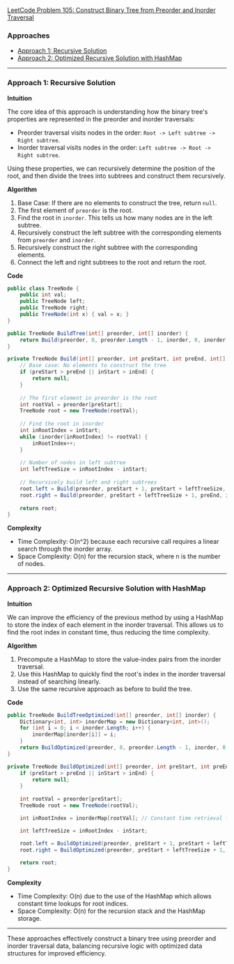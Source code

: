 [LeetCode Problem 105: Construct Binary Tree from Preorder and Inorder Traversal](https://leetcode.com/problems/construct-binary-tree-from-preorder-and-inorder-traversal/)

### Approaches
- [Approach 1: Recursive Solution](#approach-1-recursive-solution)
- [Approach 2: Optimized Recursive Solution with HashMap](#approach-2-optimized-recursive-solution-with-hashmap)

---

### Approach 1: Recursive Solution

**Intuition**

The core idea of this approach is understanding how the binary tree's properties are represented in the preorder and inorder traversals:

- Preorder traversal visits nodes in the order: `Root -> Left subtree -> Right subtree`.
- Inorder traversal visits nodes in the order: `Left subtree -> Root -> Right subtree`.

Using these properties, we can recursively determine the position of the root, and then divide the trees into subtrees and construct them recursively.

**Algorithm**

1. Base Case: If there are no elements to construct the tree, return `null`.
2. The first element of `preorder` is the root.
3. Find the root in `inorder`. This tells us how many nodes are in the left subtree.
4. Recursively construct the left subtree with the corresponding elements from `preorder` and `inorder`.
5. Recursively construct the right subtree with the corresponding elements.
6. Connect the left and right subtrees to the root and return the root.

**Code**

```csharp
public class TreeNode {
    public int val;
    public TreeNode left;
    public TreeNode right;
    public TreeNode(int x) { val = x; }
}

public TreeNode BuildTree(int[] preorder, int[] inorder) {
    return Build(preorder, 0, preorder.Length - 1, inorder, 0, inorder.Length - 1);
}

private TreeNode Build(int[] preorder, int preStart, int preEnd, int[] inorder, int inStart, int inEnd) {
    // Base case: No elements to construct the tree
    if (preStart > preEnd || inStart > inEnd) {
        return null;
    }
    
    // The first element in preorder is the root
    int rootVal = preorder[preStart];
    TreeNode root = new TreeNode(rootVal);
    
    // Find the root in inorder
    int inRootIndex = inStart;
    while (inorder[inRootIndex] != rootVal) {
        inRootIndex++;
    }
    
    // Number of nodes in left subtree
    int leftTreeSize = inRootIndex - inStart;
    
    // Recursively build left and right subtrees
    root.left = Build(preorder, preStart + 1, preStart + leftTreeSize, inorder, inStart, inRootIndex - 1);
    root.right = Build(preorder, preStart + leftTreeSize + 1, preEnd, inorder, inRootIndex + 1, inEnd);
    
    return root;
}
```

**Complexity**
- Time Complexity: O(n^2) because each recursive call requires a linear search through the inorder array.
- Space Complexity: O(n) for the recursion stack, where n is the number of nodes.

---

### Approach 2: Optimized Recursive Solution with HashMap

**Intuition**

We can improve the efficiency of the previous method by using a HashMap to store the index of each element in the inorder traversal. This allows us to find the root index in constant time, thus reducing the time complexity.

**Algorithm**

1. Precompute a HashMap to store the value-index pairs from the inorder traversal.
2. Use this HashMap to quickly find the root's index in the inorder traversal instead of searching linearly.
3. Use the same recursive approach as before to build the tree.

**Code**

```csharp
public TreeNode BuildTreeOptimized(int[] preorder, int[] inorder) {
    Dictionary<int, int> inorderMap = new Dictionary<int, int>();
    for (int i = 0; i < inorder.Length; i++) {
        inorderMap[inorder[i]] = i;
    }
    return BuildOptimized(preorder, 0, preorder.Length - 1, inorder, 0, inorder.Length - 1, inorderMap);
}

private TreeNode BuildOptimized(int[] preorder, int preStart, int preEnd, int[] inorder, int inStart, int inEnd, Dictionary<int, int> inorderMap) {
    if (preStart > preEnd || inStart > inEnd) {
        return null;
    }
    
    int rootVal = preorder[preStart];
    TreeNode root = new TreeNode(rootVal);

    int inRootIndex = inorderMap[rootVal]; // Constant time retrieval from HashMap

    int leftTreeSize = inRootIndex - inStart;

    root.left = BuildOptimized(preorder, preStart + 1, preStart + leftTreeSize, inorder, inStart, inRootIndex - 1, inorderMap);
    root.right = BuildOptimized(preorder, preStart + leftTreeSize + 1, preEnd, inorder, inRootIndex + 1, inEnd, inorderMap);
    
    return root;
}
```

**Complexity**
- Time Complexity: O(n) due to the use of the HashMap which allows constant time lookups for root indices.
- Space Complexity: O(n) for the recursion stack and the HashMap storage.

---

These approaches effectively construct a binary tree using preorder and inorder traversal data, balancing recursive logic with optimized data structures for improved efficiency.

